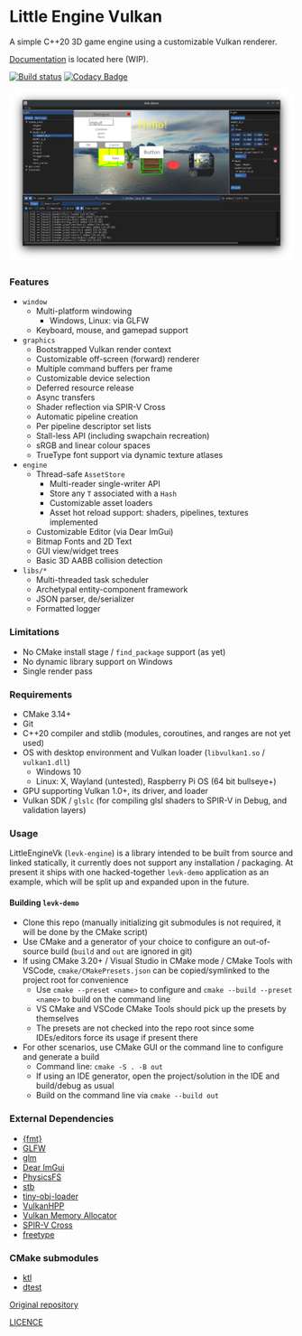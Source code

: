 # Little Engine Vulkan

A simple C++20 3D game engine using a customizable Vulkan renderer.

[Documentation](https://karnkaul.github.io/levk-docs) is located here (WIP).

[![Build status](https://ci.appveyor.com/api/projects/status/pulw8g0clgeu58pm?svg=true)](https://ci.appveyor.com/project/karnkaul/littleenginevk) [![Codacy Badge](https://app.codacy.com/project/badge/Grade/e79ed5707cf34431aaba70cb2cd3779d)](https://www.codacy.com/gh/karnkaul/LittleEngineVk/dashboard?utm_source=github.com&utm_medium=referral&utm_content=karnkaul/LittleEngineVk&utm_campaign=Badge_Grade)

![Screenshot](demo/data/images/demo_screenshot_0.png)

### Features

- `window`
  - Multi-platform windowing
    - Windows, Linux: via GLFW
  - Keyboard, mouse, and gamepad support
- `graphics`
  - Bootstrapped Vulkan render context
  - Customizable off-screen (forward) renderer
  - Multiple command buffers per frame
  - Customizable device selection
  - Deferred resource release
  - Async transfers
  - Shader reflection via SPIR-V Cross
  - Automatic pipeline creation
  - Per pipeline descriptor set lists
  - Stall-less API (including swapchain recreation)
  - sRGB and linear colour spaces
  - TrueType font support via dynamic texture atlases
- `engine`
  - Thread-safe `AssetStore`
    - Multi-reader single-writer API
    - Store any `T` associated with a `Hash`
    - Customizable asset loaders
    - Asset hot reload support: shaders, pipelines, textures implemented
  - Customizable Editor (via Dear ImGui)
  - Bitmap Fonts and 2D Text
  - GUI view/widget trees
  - Basic 3D AABB collision detection
- `libs/*`
  - Multi-threaded task scheduler
  - Archetypal entity-component framework
  - JSON parser, de/serializer
  - Formatted logger

### Limitations

- No CMake install stage / `find_package` support (as yet)
- No dynamic library support on Windows
- Single render pass

### Requirements

- CMake 3.14+
- Git
- C++20 compiler and stdlib (modules, coroutines, and ranges are not yet used)
- OS with desktop environment and Vulkan loader (`libvulkan1.so` / `vulkan1.dll`)
  - Windows 10
  - Linux: X, Wayland (untested), Raspberry Pi OS (64 bit bullseye+)
- GPU supporting Vulkan 1.0+, its driver, and loader
- Vulkan SDK / `glslc` (for compiling glsl shaders to SPIR-V in Debug, and validation layers)

### Usage

LittleEngineVk (`levk-engine`) is a library intended to be built from source and linked statically, it currently does not support any installation / packaging. At present it ships with one hacked-together `levk-demo` application as an example, which will be split up and expanded upon in the future.

#### Building `levk-demo`

- Clone this repo (manually initializing git submodules is not required, it will be done by the CMake script)
- Use CMake and a generator of your choice to configure an out-of-source build (`build` and `out` are ignored in git)
- If using CMake 3.20+ / Visual Studio in CMake mode / CMake Tools with VSCode, `cmake/CMakePresets.json` can be copied/symlinked to the project root for convenience
  - Use `cmake --preset <name>` to configure and `cmake --build --preset <name>` to build on the command line
  - VS CMake and VSCode CMake Tools should pick up the presets by themselves
  - The presets are not checked into the repo root since some IDEs/editors force its usage if present there
- For other scenarios, use CMake GUI or the command line to configure and generate a build
  - Command line: `cmake -S . -B out`
  - If using an IDE generator, open the project/solution in the IDE and build/debug as usual
  - Build on the command line via `cmake --build out`

### External Dependencies

- [{fmt}](https://github.com/fmtlib/fmt)
- [GLFW](https://github.com/glfw/glfw)
- [glm](https://github.com/g-truc/glm)
- [Dear ImGui](https://github.com/ocornut/imgui)
- [PhysicsFS](https://icculus.org/physfs/)
- [stb](https://github.com/nothings/stb)
- [tiny-obj-loader](https://github.com/tinyobjloader/tinyobjloader)
- [VulkanHPP](https://github.com/KhronosGroup/Vulkan-Hpp)
- [Vulkan Memory Allocator](https://github.com/GPUOpen-LibrariesAndSDKs/VulkanMemoryAllocator)
- [SPIR-V Cross](https://github.com/KhronosGroup/SPIRV-Cross)
- [freetype](https://gitlab.freedesktop.org/freetype/freetype.git)

### CMake submodules

- [ktl](https://github.com/karnkaul/ktl)
- [dtest](https://github.com/karnkaul/dtest)

[Original repository](https://github.com/karnkaul/LittleEngineVk)

[LICENCE](LICENSE)
